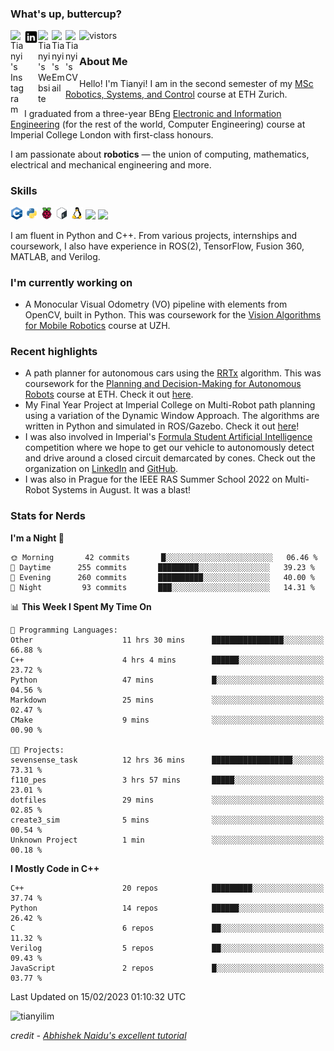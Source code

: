 ### What's up, buttercup?
<a href="https://www.instagram.com/stratosphere._/">
  <img align="left" alt="Tianyi's Instagram" width="22px" src="https://raw.githubusercontent.com/simple-icons/simple-icons/develop/icons/instagram.svg" />
</a>
<a href="https://www.linkedin.com/in/tianyilim/">
  <img align="left" alt="Tianyi's LinkedIn" width="22px" src="https://raw.githubusercontent.com/simple-icons/simple-icons/develop/icons/linkedin.svg" />
</a>
<a href="https://tianyilim.github.io/">
  <img align="left" alt="Tianyi's Website" width="22px" src="https://raw.githubusercontent.com/simple-icons/simple-icons/develop/icons/internetexplorer.svg" />
</a>
<a href="0.tianyi.lim@gmail.com">
  <img align="left" alt="Tianyi's Email" width="22px" src="https://raw.githubusercontent.com/simple-icons/simple-icons/develop/icons/gmail.svg" />
</a>
<a href="https://tianyilim.github.io/assets/TianyiLim_CV.pdf">
  <img align="left" alt="Tianyi's CV" width="22px" src="https://raw.githubusercontent.com/simple-icons/simple-icons/develop/icons/adobeacrobatreader.svg" />
</a>

![vistors](https://visitor-badge.glitch.me/badge?page_id=tianyilim.tianyilim)

### About Me
Hello! I'm Tianyi! I am in the second semester of my [MSc Robotics, Systems, and Control](https://master-robotics.ethz.ch/) course at ETH Zurich.

I graduated from a three-year BEng [Electronic and Information Engineering](https://www.imperial.ac.uk/electrical-engineering/study/undergraduate/electronic-and-information-engineering/) (for the rest of the world, Computer Engineering) course at Imperial College London with first-class honours.

I am passionate about **robotics** &mdash; the union of computing, mathematics, electrical and mechanical engineering and more.

### Skills
<code><img height="20" src="https://raw.githubusercontent.com/devicons/devicon/master/icons/cplusplus/cplusplus-original.svg"></code>
<code><img height="20" src="https://raw.githubusercontent.com/devicons/devicon/master/icons/python/python-original.svg"></code>
<code><img height="20" src="https://raw.githubusercontent.com/devicons/devicon/master/icons/raspberrypi/raspberrypi-original.svg"></code>
<code><img height="20" src="https://raw.githubusercontent.com/devicons/devicon/master/icons/bash/bash-original.svg"></code>
<code><img height="20" src="https://raw.githubusercontent.com/devicons/devicon/master/icons/linux/linux-original.svg"></code>
<code><img height="20" src="https://upload.wikimedia.org/wikipedia/commons/1/15/Robot_Operating_System_logo.svg"></code>
<code><img height="20" src="http://classic.gazebosim.org/assets/logos/gazebo_icon_pos-76b768ca51b0c24a5e5ddeb5a844baf3a3efc83e42affae355ed6ce9326707e4.svg"></code>

I am fluent in Python and C++. From various projects, internships and coursework, I also have experience in ROS(2), TensorFlow, Fusion 360, MATLAB, and Verilog.

### I'm currently working on
- A Monocular Visual Odometry (VO) pipeline with elements from OpenCV, built in Python. This was coursework for the [Vision Algorithms for Mobile Robotics](https://rpg.ifi.uzh.ch/teaching.html) course at UZH.

### Recent highlights
- A path planner for autonomous cars using the [RRTx](https://journals.sagepub.com/doi/abs/10.1177/0278364915594679) algorithm. This was coursework for the [Planning and Decision-Making for Autonomous Robots](https://idsc.ethz.ch/education/lectures/PDM4AR.html) course at ETH. Check it out [here](https://github.com/tianyilim/RRTx).
- My Final Year Project at Imperial College on Multi-Robot path planning using a variation of the Dynamic Window Approach. The algorithms are written in Python and simulated in ROS/Gazebo. Check it out [here](https://github.com/tianyilim/ic-fyp)!
- I was also involved in Imperial's [Formula Student Artificial Intelligence](https://www.imeche.org/events/formula-student/team-information/fs-ai) competition where we hope to get our vehicle to autonomously detect and drive around a closed circuit demarcated by cones. Check out the organization on [LinkedIn](https://www.linkedin.com/company/imperial-driverless/?trk=similar-pages) and [GitHub](https://github.com/Imperial-Driverless).
- I was also in Prague for the IEEE RAS Summer School 2022 on Multi-Robot Systems in August. It was a blast!

### Stats for Nerds
<!--START_SECTION:waka-->
**I'm a Night 🦉** 

```text
🌞 Morning       42 commits       █░░░░░░░░░░░░░░░░░░░░░░░░   06.46 % 
🌆 Daytime      255 commits       █████████░░░░░░░░░░░░░░░░   39.23 % 
🌃 Evening      260 commits       ██████████░░░░░░░░░░░░░░░   40.00 % 
🌙 Night         93 commits       ███░░░░░░░░░░░░░░░░░░░░░░   14.31 % 

```


📊 **This Week I Spent My Time On** 

```text
💬 Programming Languages: 
Other                    11 hrs 30 mins      ████████████████░░░░░░░░░   66.88 % 
C++                      4 hrs 4 mins        ██████░░░░░░░░░░░░░░░░░░░   23.72 % 
Python                   47 mins             █░░░░░░░░░░░░░░░░░░░░░░░░   04.56 % 
Markdown                 25 mins             ░░░░░░░░░░░░░░░░░░░░░░░░░   02.47 % 
CMake                    9 mins              ░░░░░░░░░░░░░░░░░░░░░░░░░   00.90 % 

🐱‍💻 Projects: 
sevensense_task          12 hrs 36 mins      ██████████████████░░░░░░░   73.31 % 
f110_pes                 3 hrs 57 mins       █████░░░░░░░░░░░░░░░░░░░░   23.01 % 
dotfiles                 29 mins             ░░░░░░░░░░░░░░░░░░░░░░░░░   02.85 % 
create3_sim              5 mins              ░░░░░░░░░░░░░░░░░░░░░░░░░   00.54 % 
Unknown Project          1 min               ░░░░░░░░░░░░░░░░░░░░░░░░░   00.18 % 

```

**I Mostly Code in C++** 

```text
C++                      20 repos            █████████░░░░░░░░░░░░░░░░   37.74 % 
Python                   14 repos            ██████░░░░░░░░░░░░░░░░░░░   26.42 % 
C                        6 repos             ██░░░░░░░░░░░░░░░░░░░░░░░   11.32 % 
Verilog                  5 repos             ██░░░░░░░░░░░░░░░░░░░░░░░   09.43 % 
JavaScript               2 repos             █░░░░░░░░░░░░░░░░░░░░░░░░   03.77 % 

```



 Last Updated on 15/02/2023 01:10:32 UTC
<!--END_SECTION:waka-->
<p align="left"> <img src="https://github-readme-stats.vercel.app/api?username=tianyilim&show_icons=true&theme=gotham" alt="tianyilim" />

*credit - [Abhishek Naidu's excellent tutorial](https://github.com/abhisheknaiidu)*
